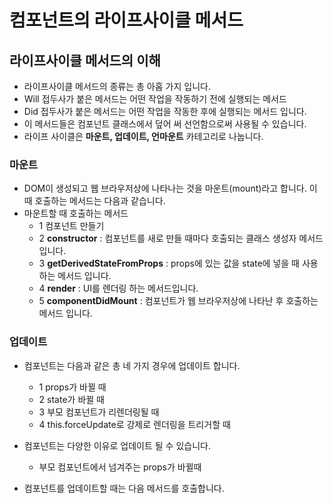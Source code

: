 # 컴포넌트의 라이프사이클 메서드

## 라이프사이클 메서드의 이해
- 라이프사이클 메서드의 종류는 총 아홉 가지 입니다.
- Will 접두사가 붙은 메서드는 어떤 작업을 작동하기 전에 실행되는 메서드
- Did 접두사가 붙은 메서드는 어떤 작업을 작동한 후에 실행되는 메서드 입니다.
- 이 메서드들은 컴포넌트 클래스에서 덮어 써 선언함으로써 사용될 수 있습니다.
- 라이프 사이클은 **마운트, 업데이트, 언마운트** 카테고리로 나눕니다.

### 마운트

- DOM이 생성되고 웹 브라우저상에 나타나는 것을 마운트(mount)라고 합니다. 이때 호출하는 메서드는 다음과 같습니다.
- 마운트할 때 호출하는 메서드
    - 1 컴포넌트 만들기
    - 2 **constructor** : 컴포넌트를 새로 만들 때마다 호출되는 클래스 생성자 메서드입니다.
    - 3 **getDerivedStateFromProps** : props에 있는 값을 state에 넣을 때 사용하는 메서드 입니다.
    - 4 **render** : UI를 렌더링 하는 메서드입니다.
    - 5 **componentDidMount** : 컴포넌트가 웹 브라우저상에 나타난 후 호출하는 메서드 입니다.


### 업데이트 

- 컴포넌트는 다음과 같은 총 네 가지 경우에 업데이트 합니다.
    - 1 props가 바뀔 때
    - 2 state가 바뀔 때
    - 3 부모 컴포넌트가 리렌더링될 때
    - 4 this.forceUpdate로 강제로 렌더링을 트리거할 때

- 컴포넌트는 다양한 이유로 업데이트 될 수 있습니다.
    - 부모 컴포넌트에서 넘겨주는 props가 바뀔때

- 컴포넌트를 업데이트할 때는 다음 메서드를 호출합니다.
